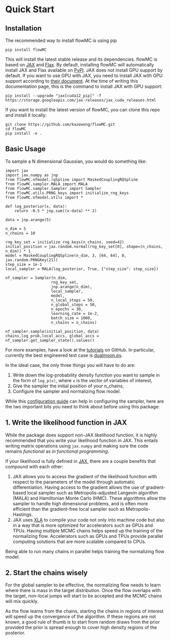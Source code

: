 
# Quick Start


## Installation

The recommended way to install flowMC is using pip

```
pip install flowMC
```

This will install the latest stable release and its dependencies.
flowMC is based on [JAX](https://github.com/google/jax) and [Flax](https://github.com/google/flax).
By default, installing flowMC will automatically install JAX and Flax available on [PyPI](https://pypi.org/).
JAX does not install GPU support by default.
If you want to use GPU with JAX, you need to install JAX with GPU support according to [their document](https://github.com/google/jax#pip-installation-gpu-cuda-installed-via-pip-easier).
At the time of writing this documentation page, this is the command to install JAX with GPU support:

```
pip install --upgrade "jax[cuda12_pip]" -f https://storage.googleapis.com/jax-releases/jax_cuda_releases.html
```

If you want to install the latest version of flowMC, you can clone this repo and install it locally:

```
git clone https://github.com/kazewong/flowMC.git
cd flowMC
pip install -e .
```
## Basic Usage


To sample a N dimensional Gaussian, you would do something like:


``` 
import jax
import jax.numpy as jnp
from flowMC.nfmodel.rqSpline import MaskedCouplingRQSpline
from flowMC.sampler.MALA import MALA
from flowMC.sampler.Sampler import Sampler
from flowMC.utils.PRNG_keys import initialize_rng_keys
from flowMC.nfmodel.utils import *

def log_posterior(x, data):
    return -0.5 * jnp.sum((x-data) ** 2)

data = jnp.arange(5)

n_dim = 5
n_chains = 10

rng_key_set = initialize_rng_keys(n_chains, seed=42)
initial_position = jax.random.normal(rng_key_set[0], shape=(n_chains, n_dim)) * 1
model = MaskedCouplingRQSpline(n_dim, 3, [64, 64], 8, jax.random.PRNGKey(21))
step_size = 1e-1
local_sampler = MALA(log_posterior, True, {"step_size": step_size})

nf_sampler = Sampler(n_dim,
                    rng_key_set,
                    jnp.arange(n_dim),
                    local_sampler,
                    model,
                    n_local_steps = 50,
                    n_global_steps = 50,
                    n_epochs = 30,
                    learning_rate = 1e-2,
                    batch_size = 1000,
                    n_chains = n_chains)

nf_sampler.sample(initial_position, data)
chains,log_prob,local_accs, global_accs = nf_sampler.get_sampler_state().values()
```

For more examples, have a look at the [tutorials](https://github.com/kazewong/flowMC/tree/main/example) on GitHub.
In particular, currently the best engineered test case is [dualmoon.py](https://github.com/kazewong/flowMC/blob/main/example/dualmoon.py).

In the ideal case, the only three things you will have to do are:

1. Write down the log-probability density function you want to sample in the form of `log_p(x)`, where `x` is the vector of variables of interest,
2. Give the sampler the initial position of your n_chains,
3. Configure the sampler and normalizing flow model.

While this [configuration guide](#configuration_guide-section-top) can help in configuring the sampler, here are the two important bits you need to think about before using this package:

## 1. Write the likelihood function in JAX

While the package does support non-JAX likelihood function, it is highly recommended that you write your likelihood function in JAX. This entails writing matrix operations using `jax.numpy` and making sure the code remains *functional* as in *functional programming*.

If your likelihood is fully defined in [JAX](https://github.com/google/jax), there are a couple benefits that compound with each other:

1. JAX allows you to access the gradient of the likelihood function with respect to the parameters of the model through automatic differentiation. Having access to the gradient allows the use of gradient-based local sampler such as Metropolis-adjusted Langevin algorithm (MALA) and Hamiltonian Monte Carlo (HMC). These algorithms allow the sampler to handle high dimensional problems, and is often more efficient than the gradient-free local sampler such as Metropolis-Hastings.
2. JAX uses [XLA](https://www.tensorflow.org/xla) to compile your code not only into machine code but also in a way that is more optimized for accelerators such as GPUs and TPUs. Having multiple MCMC chains helps speed up the training of the normalizing flow. Accelerators such as GPUs and TPUs provide parallel computing solutions that are more scalable compared to CPUs.

Being able to run many chains in parallel helps training the normalizing flow model.

## 2. Start the chains wisely

For the global sampler to be effective, the normalizing flow needs to learn where there is mass in the target distribution. Once the flow overlaps with the target, non-local jumps will start to be accepted and the MCMC chains will mix quickly.

As the flow learns from the chains, starting the chains in regions of interest will speed up the convergence of the algorithm. If these regions are not known, a good rule of thumb is to start from random draws from the prior provided the prior is spread enough to cover high density regions of the posterior.